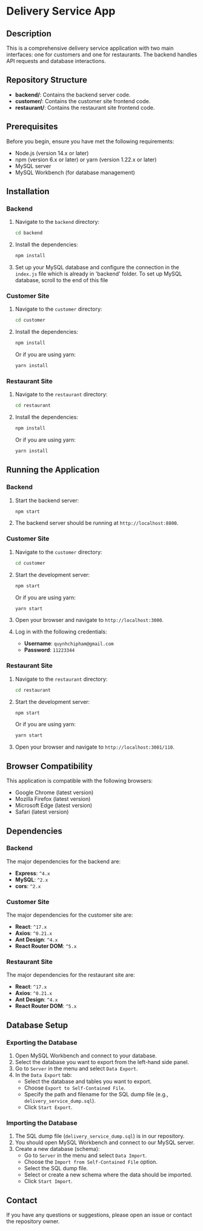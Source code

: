 # Delivery Service App

## Description

This is a comprehensive delivery service application with two main interfaces: one for customers and one for restaurants. The backend handles API requests and database interactions.

## Repository Structure

- **backend/**: Contains the backend server code.
- **customer/**: Contains the customer site frontend code.
- **restaurant/**: Contains the restaurant site frontend code.

## Prerequisites

Before you begin, ensure you have met the following requirements:
- Node.js (version 14.x or later)
- npm (version 6.x or later) or yarn (version 1.22.x or later)
- MySQL server
- MySQL Workbench (for database management)

## Installation

### Backend

1. Navigate to the `backend` directory:
    ```bash
    cd backend
    ```
2. Install the dependencies:
    ```bash
    npm install
    ```

3. Set up your MySQL database and configure the connection in the `index.js` file which is already in 'backend' folder. To set up MySQL database, scroll to the end of this file


### Customer Site

1. Navigate to the `customer` directory:
    ```bash
    cd customer
    ```
2. Install the dependencies:
    ```bash
    npm install
    ```
    Or if you are using yarn:
    ```bash
    yarn install
    ```

### Restaurant Site

1. Navigate to the `restaurant` directory:
    ```bash
    cd restaurant
    ```
2. Install the dependencies:
    ```bash
    npm install
    ```
    Or if you are using yarn:
    ```bash
    yarn install
    ```

## Running the Application

### Backend

1. Start the backend server:
    ```bash
    npm start
    ```
2. The backend server should be running at `http://localhost:8800`.

### Customer Site

1. Navigate to the `customer` directory:
    ```bash
    cd customer
    ```
2. Start the development server:
    ```bash
    npm start
    ```
    Or if you are using yarn:
    ```bash
    yarn start
    ```
3. Open your browser and navigate to `http://localhost:3000`.

4. Log in with the following credentials:
    - **Username**: `quynhchipham@gmail.com`
    - **Password**: `11223344`

### Restaurant Site

1. Navigate to the `restaurant` directory:
    ```bash
    cd restaurant
    ```
2. Start the development server:
    ```bash
    npm start
    ```
    Or if you are using yarn:
    ```bash
    yarn start
    ```
3. Open your browser and navigate to `http://localhost:3001/110`.

## Browser Compatibility

This application is compatible with the following browsers:
- Google Chrome (latest version)
- Mozilla Firefox (latest version)
- Microsoft Edge (latest version)
- Safari (latest version)

## Dependencies

### Backend

The major dependencies for the backend are:
- **Express**: `^4.x`
- **MySQL**: `^2.x`
- **cors**: `^2.x`

### Customer Site

The major dependencies for the customer site are:
- **React**: `^17.x`
- **Axios**: `^0.21.x`
- **Ant Design**: `^4.x`
- **React Router DOM**: `^5.x`

### Restaurant Site

The major dependencies for the restaurant site are:
- **React**: `^17.x`
- **Axios**: `^0.21.x`
- **Ant Design**: `^4.x`
- **React Router DOM**: `^5.x`

## Database Setup

### Exporting the Database

1. Open MySQL Workbench and connect to your database.
2. Select the database you want to export from the left-hand side panel.
3. Go to `Server` in the menu and select `Data Export`.
4. In the `Data Export` tab:
   - Select the database and tables you want to export.
   - Choose `Export to Self-Contained File`.
   - Specify the path and filename for the SQL dump file (e.g., `delivery_service_dump.sql`).
   - Click `Start Export`.

### Importing the Database

1. The SQL dump file (`delivery_service_dump.sql`) is in our repository.
2. You should open MySQL Workbench and connect to our MySQL server.
3. Create a new database (schema):
   - Go to `Server` in the menu and select `Data Import`.
   - Choose the `Import from Self-Contained File` option.
   - Select the SQL dump file.
   - Select or create a new schema where the data should be imported.
   - Click `Start Import`.

##  Contact
If you have any questions or suggestions, please open an issue or contact the repository owner.

